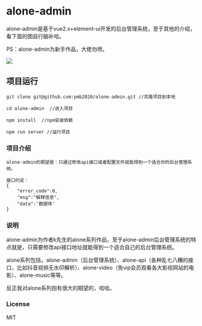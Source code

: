 # alone-admin
alone-admin是基于vue2.x+element-ui开发的后台管理系统，至于其他的介绍，看下面的图自行脑补哈。

PS：alone-admin为新手作品，大佬勿喷。

![](http://cdn.gold404.cn/alone-admin.png)
## 项目运行
```
git clone git@github.com:pmb2020/alone-admin.git //克隆项目到本地

cd alone-admin  //进入项目

npm install  //npm安装依赖

npm run server //运行项目
```

### 项目介绍
```
alone-admin的期望是：只通过修改api接口或者配置文件就能得到一个适合你的后台管理系统。

接口约定：
{
	"error_code":0,
	"msg":"解释信息",
	"data":'数据体'
}
```

### 说明

alone-admin为作者k先生的alone系列作品，至于alone-admin后台管理系统的特点就是，只需要修改api接口地址就能得到一个适合自己的后台管理系统。  
 
alone系列包括，alone-admin（后台管理系统）、alone-api（各种乱七八糟的接口，比如抖音视频无水印解析）、alone-video（免vip会员观看各大影视网站的电影）、alone-music等等。  

反正我对alone系列抱有很大的期望的，哈哈。


### License
MIT
